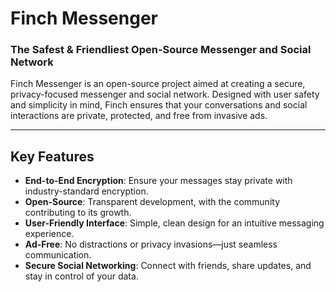 # Finch Messenger

### The Safest & Friendliest Open-Source Messenger and Social Network

Finch Messenger is an open-source project aimed at creating a secure, privacy-focused messenger and social network. Designed with user safety and simplicity in mind, Finch ensures that your conversations and social interactions are private, protected, and free from invasive ads.

---

## Key Features
- **End-to-End Encryption**: Ensure your messages stay private with industry-standard encryption.
- **Open-Source**: Transparent development, with the community contributing to its growth.
- **User-Friendly Interface**: Simple, clean design for an intuitive messaging experience.
- **Ad-Free**: No distractions or privacy invasions—just seamless communication.
- **Secure Social Networking**: Connect with friends, share updates, and stay in control of your data.
